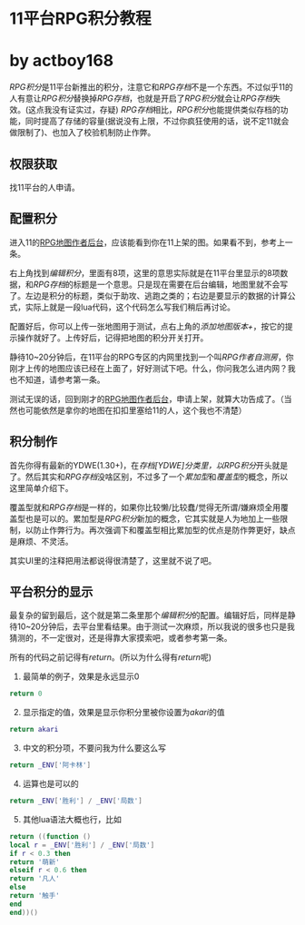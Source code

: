 # 11平台RPG积分教程
# by actboy168
*RPG积分*是11平台新推出的积分，注意它和*RPG存档*不是一个东西。不过似乎11的人有意让*RPG积分*替换掉*RPG存档*，也就是开启了*RPG积分*就会让*RPG存档*失效。(这点我没有证实过，存疑)
*RPG存档*相比，*RPG积分*也能提供类似存档的功能，同时提高了存储的容量(据说没有上限，不过你疯狂使用的话，说不定11就会做限制了)、也加入了校验机制防止作弊。

## 权限获取

找11平台的人申请。

## 配置积分

进入11的[RPG地图作者后台](http://rpg.5211game.com/)，应该能看到你在11上架的图。如果看不到，参考上一条。

右上角找到*编辑积分*，里面有8项，这里的意思实际就是在11平台里显示的8项数据，和*RPG存档*的标题是一个意思。只是现在需要在后台编辑，地图里就不会写了。左边是积分的标题，类似于助攻、逃跑之类的；右边是要显示的数据的计算公式，实际上就是一段lua代码，这个代码怎么写我们稍后再讨论。

配置好后，你可以上传一张地图用于测试，点右上角的*添加地图版本+*，按它的提示操作就好了。上传好后，记得把地图的积分开关打开。

静待10~20分钟后，在11平台的RPG专区的内网里找到一个叫*RPG作者自测房*，你刚才上传的地图应该已经在上面了，好好测试下吧。什么，你问我怎么进内网？我也不知道，请参考第一条。

测试无误的话，回到刚才的[RPG地图作者后台](http://rpg.5211game.com/)，申请上架，就算大功告成了。（当然也可能依然是拿你的地图在扣扣里塞给11的人，这个我也不清楚）

## 积分制作

首先你得有最新的YDWE(1.30+)，在*存档[YDWE]*分类里，以*RPG积分*开头就是了。然后其实和*RPG存档*没啥区别，不过多了一个*累加型*和*覆盖型*的概念，所以这里简单介绍下。

覆盖型就和*RPG存档*是一样的，如果你比较懒/比较蠢/觉得无所谓/嫌麻烦全用覆盖型也是可以的。累加型是*RPG积分*新加的概念，它其实就是人为地加上一些限制，以防止作弊行为。再次强调下和覆盖型相比累加型的优点是防作弊更好，缺点是麻烦、不灵活。

其实UI里的注释把用法都说得很清楚了，这里就不说了吧。

## 平台积分的显示

最复杂的留到最后，这个就是第二条里那个*编辑积分*的配置。编辑好后，同样是静待10~20分钟后，去平台里看结果。由于测试一次麻烦，所以我说的很多也只是我猜测的，不一定很对，还是得靠大家摸索吧，或者参考第一条。

所有的代码之前记得有*return*。(所以为什么得有*return*呢)

1. 最简单的例子，效果是永远显示0

```lua
return 0
```

2. 显示指定的值，效果是显示你积分里被你设置为*akari*的值

```lua
return akari
```

3. 中文的积分项，不要问我为什么要这么写

```lua
return _ENV['阿卡林']
```

4. 运算也是可以的

```lua
return _ENV['胜利'] / _ENV['局数']
```

5. 其他lua语法大概也行，比如

```lua
return ((function ()
local r = _ENV['胜利'] / _ENV['局数']
if r < 0.3 then
return '萌新'
elseif r < 0.6 then
return '凡人'
else
return '触手'
end
end))()
```
